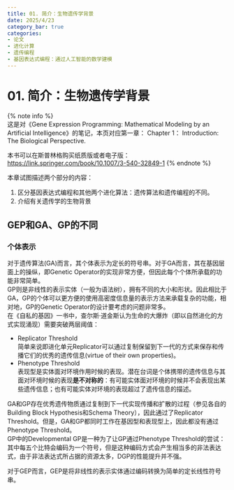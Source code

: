 ```yaml
---
title: 01. 简介：生物遗传学背景
date: 2025/4/23
category_bar: true
categories: 
- 论文
- 进化计算
- 遗传编程
- 基因表达式编程：通过人工智能的数学建模
---
```

# 01. 简介：生物遗传学背景
{% note info %}  
这是对《Gene Expression Programming: Mathematical Modeling by an Artificial Intelligence》的笔记，本页对应第一章： Chapter 1： Introduction: The Biological Perspective.   
  
本书可以在斯普林格购买纸质版或者电子版：https://link.springer.com/book/10.1007/3-540-32849-1
{% endnote %}  

本章试图描述两个部分的内容：  
1. 区分基因表达式编程和其他两个进化算法：遗传算法和遗传编程的不同。  
2. 介绍有关遗传学的生物背景  

## GEP和GA、GP的不同  
### 个体表示
对于遗传算法(GA)而言，其个体表示为定长的符号串。对于GA而言，其在基因层面上的操纵，即Genetic Operator的实现非常方便，但因此每个个体所承载的功能非常简单。  
GP则是非线性的表示实体（一般为语法树），拥有不同的大小和形状。因此相比于GA，GP的个体可以更方便的使用高密度信息量的表示方法来承载复杂的功能，相对地，GP的Genetic Operator的设计要考虑的问题非常多。  
在《自私的基因》一书中，查尔斯·道金斯认为生命的大爆炸（即以自然进化的方式实现涌现）需要突破两层阈值：  
- Replicator Threshold  
  简单来说即进化单元Replicator可以通过复制保留到下一代的方式来保存和传播它们的优秀的遗传信息(virtue of their own properties)。  
- Phenotype Threshold  
  表现型是实体面对环境作用时候的表现。潜在台词是个体携带的遗传信息与其面对环境时候的表现**是不对称的**：有可能实体面对环境的时候并不会表现出某些遗传信息；也有可能实体对环境的表现超过了遗传信息的描述。  

GA和GP存在优秀遗传物质通过复制到下一代实现传播和扩散的过程（参见各自的Building Block Hypothesis和Schema Theory），因此通过了Replicator Threshold。但是，GA和GP都同时工作在基因型和表现型上，因此都没有通过Phenotype Threshold。  
GP中的Developmental GP是一种为了让GP通过Phenotype Threshold的尝试：其中每五个比特会编码为一个符号，但是这种编码方式会产生相当多的非法表达式，由于非法表达式所占据的资源太多，DGP的性能提升并不强。  
  
对于GEP而言，GEP是将非线性的表示实体通过编码转换为简单的定长线性符号串。